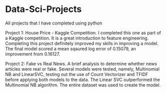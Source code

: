 # Data-Sci-Projects
All projects that I have completed using python

Project 1: House Price - Kaggle Competition. I completed this one as part of a Kaggle competition. It is a great introduction to feature engineering. Completing this project definitely improved my skills in improving a model. The final model scored a mean sqaured log error of 0.15079, an improvement from 0.16127.

Project 2: Fake vs Real News. A brief analysis to determine whether news articles were real or fake. Several models were tested, namely, Multinomial NB and LinearSVC, testing out the use of Count Vectorizer and TFIDF before applying both models to the data. The Linear SVC outperformed the Multinomial NB algorithm. The entire dataset was used to create the model.
